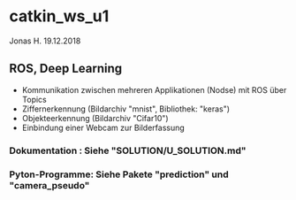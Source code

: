 # catkin_ws_u1
Jonas H.
19.12.2018
## ROS, Deep Learning
- Kommunikation zwischen mehreren Applikationen (Nodse) mit ROS über Topics
- Ziffernerkennung (Bildarchiv "mnist", Bibliothek: "keras")
- Objekteerkennung (Bildarchiv "Cifar10")
- Einbindung einer Webcam zur Bilderfassung

### Dokumentation  : Siehe "SOLUTION/U_SOLUTION.md"
### Pyton-Programme: Siehe Pakete "prediction" und "camera_pseudo"

